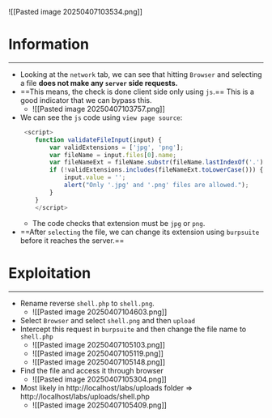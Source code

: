 ![[Pasted image 20250407103534.png]]

# Information
---
- Looking at the `network` tab, we can see that hitting `Browser` and selecting a file **does not make any `server` side requests.**
- ==This means, the check is done client side only using `js`.== This is a good indicator that we can bypass this.
	- ![[Pasted image 20250407103757.png]]
- We can see the `js` code using `view page source`:
	```js
	 <script>
	    function validateFileInput(input) {
	        var validExtensions = ['jpg', 'png'];
	        var fileName = input.files[0].name;
	        var fileNameExt = fileName.substr(fileName.lastIndexOf('.') + 1);
	        if (!validExtensions.includes(fileNameExt.toLowerCase())) {
	            input.value = '';
	            alert("Only '.jpg' and '.png' files are allowed.");
	        }
	    }
	    </script>
	```
	- The code checks that extension must be `jpg` or `png`.
- ==After `selecting` the file, we can change its extension using `burpsuite` before it reaches the server.==

# Exploitation
---
- Rename reverse `shell.php` to `shell.png`.
	- ![[Pasted image 20250407104603.png]]
- Select `Browser` and select `shell.png` and then `upload`
- Intercept this request in `burpsuite` and then change the file name to `shell.php`
	- ![[Pasted image 20250407105103.png]]
	- ![[Pasted image 20250407105119.png]]
	- ![[Pasted image 20250407105148.png]]
- Find the file and access it through browser
	- ![[Pasted image 20250407105304.png]]
- Most likely in http://localhost/labs/uploads folder => http://localhost/labs/uploads/shell.php
	- ![[Pasted image 20250407105409.png]]
